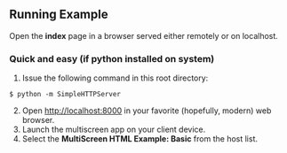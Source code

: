 Running Example
---

Open the __index__ page in a browser served either remotely or on localhost.

### Quick and easy (if python installed on system)
1. Issue the following command in this root directory:

```
$ python -m SimpleHTTPServer
```

2. Open [http://localhost:8000](http://localhost:8000) in your favorite (hopefully, modern) web browser.
3. Launch the multiscreen app on your client device.
4. Select the __MultiScreen HTML Example: Basic__ from the host list.
